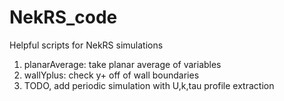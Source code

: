 # NekRS_code
Helpful scripts for NekRS simulations

1. planarAverage: take planar average of variables
2. wallYplus: check y+ off of wall boundaries
3. TODO, add periodic simulation with U,k,tau profile extraction
